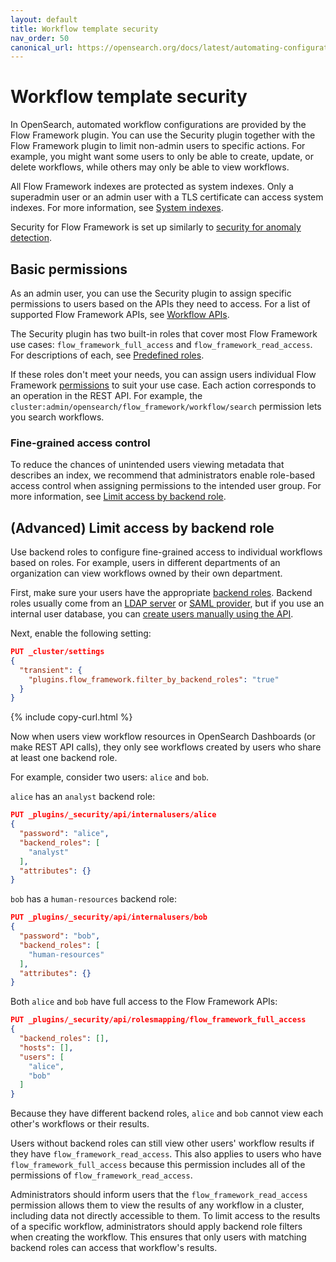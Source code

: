 ```yaml
---
layout: default
title: Workflow template security
nav_order: 50
canonical_url: https://opensearch.org/docs/latest/automating-configurations/workflow-security/
---
```


# Workflow template security

In OpenSearch, automated workflow configurations are provided by the Flow Framework plugin. You can use the Security plugin together with the Flow Framework plugin to limit non-admin users to specific actions. For example, you might want some users to only be able to create, update, or delete workflows, while others may only be able to view workflows.

All Flow Framework indexes are protected as system indexes. Only a superadmin user or an admin user with a TLS certificate can access system indexes. For more information, see [System indexes]({{site.url}}{{site.baseurl}}/security/configuration/system-indices/).

Security for Flow Framework is set up similarly to [security for anomaly detection]({{site.url}}{{site.baseurl}}/monitoring-plugins/ad/security/).

## Basic permissions

As an admin user, you can use the Security plugin to assign specific permissions to users based on the APIs they need to access. For a list of supported Flow Framework APIs, see [Workflow APIs]({{site.url}}{{site.baseurl}}/automating-configurations/api/index/).

The Security plugin has two built-in roles that cover most Flow Framework use cases: `flow_framework_full_access` and `flow_framework_read_access`. For descriptions of each, see [Predefined roles]({{site.url}}{{site.baseurl}}/security/access-control/users-roles#predefined-roles).

If these roles don't meet your needs, you can assign users individual Flow Framework [permissions]({{site.url}}{{site.baseurl}}/security/access-control/permissions/) to suit your use case. Each action corresponds to an operation in the REST API. For example, the `cluster:admin/opensearch/flow_framework/workflow/search` permission lets you search workflows.

### Fine-grained access control

To reduce the chances of unintended users viewing metadata that describes an index, we recommend that administrators enable role-based access control when assigning permissions to the intended user group. For more information, see [Limit access by backend role](#advanced-limit-access-by-backend-role).

## (Advanced) Limit access by backend role

Use backend roles to configure fine-grained access to individual workflows based on roles. For example, users in different departments of an organization can view workflows owned by their own department.

First, make sure your users have the appropriate [backend roles]({{site.url}}{{site.baseurl}}/security/access-control/index/). Backend roles usually come from an [LDAP server]({{site.url}}{{site.baseurl}}/security/configuration/ldap/) or [SAML provider]({{site.url}}{{site.baseurl}}/security/configuration/saml/), but if you use an internal user database, you can [create users manually using the API]({{site.url}}{{site.baseurl}}/security/access-control/api#create-user).

Next, enable the following setting:

```json
PUT _cluster/settings
{
  "transient": {
    "plugins.flow_framework.filter_by_backend_roles": "true"
  }
}
```
{% include copy-curl.html %}

Now when users view workflow resources in OpenSearch Dashboards (or make REST API calls), they only see workflows created by users who share at least one backend role.

For example, consider two users: `alice` and `bob`.

`alice` has an `analyst` backend role:

```json
PUT _plugins/_security/api/internalusers/alice
{
  "password": "alice",
  "backend_roles": [
    "analyst"
  ],
  "attributes": {}
}
```

`bob` has a `human-resources` backend role:

```json
PUT _plugins/_security/api/internalusers/bob
{
  "password": "bob",
  "backend_roles": [
    "human-resources"
  ],
  "attributes": {}
}
```

Both `alice` and `bob` have full access to the Flow Framework APIs:

```json
PUT _plugins/_security/api/rolesmapping/flow_framework_full_access
{
  "backend_roles": [],
  "hosts": [],
  "users": [
    "alice",
    "bob"
  ]
}
```

Because they have different backend roles, `alice` and `bob` cannot view each other's workflows or their results.

Users without backend roles can still view other users' workflow results if they have `flow_framework_read_access`. This also applies to users who have `flow_framework_full_access` because this permission includes all of the permissions of `flow_framework_read_access`. 

Administrators should inform users that the `flow_framework_read_access` permission allows them to view the results of any workflow in a cluster, including data not directly accessible to them. To limit access to the results of a specific workflow, administrators should apply backend role filters when creating the workflow. This ensures that only users with matching backend roles can access that workflow's results.